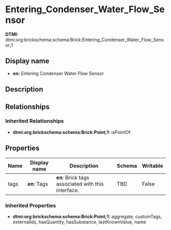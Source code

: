 # Entering_Condenser_Water_Flow_Sensor
**DTMI:** dtmi:org:brickschema:schema:Brick:Entering_Condenser_Water_Flow_Sensor;1
## Display name
- **en:** Entering Condenser Water Flow Sensor
## Description
## Relationships
### Inherited Relationships
* **dtmi:org:brickschema:schema:Brick:Point;1:** isPointOf
## Properties
|Name|Display name|Description|Schema|Writable|
|-|-|-|-|-|
|tags|**en**: Tags|**en**: Brick tags associated with this interface.|TBD|False|
### Inherited Properties
* **dtmi:org:brickschema:schema:Brick:Point;1:** aggregate, customTags, externalIds, hasQuantity, hasSubstance, lastKnownValue, name
